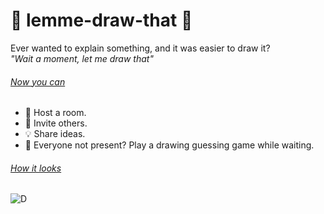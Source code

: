 # 🤝 lemme-draw-that 🎨
Ever wanted to explain something, and it was easier to draw it? <br>
*"Wait a moment, let me draw that"*
######  <ins> Now you can </ins> <br>
- 👋 Host a room.<br>
- 🤝 Invite others.<br>
- 💡 Share ideas.<br>
- 🎨 Everyone not present? Play a drawing guessing game while waiting. <br>

###### <ins> How it looks </ins>  <br>
![D](https://github.com/Tomi-1997/private/blob/main/lemme-draw-that-demo1.gif) <br>
